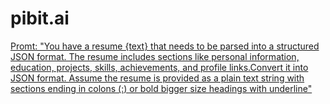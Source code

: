 # pibit.ai
<u>
Promt: "You have a resume {text} that needs to be parsed into a structured JSON format. The resume includes sections like personal information, education, projects, skills, achievements, and profile links.Convert it into JSON format. Assume the resume is provided as a plain text string with sections ending in colons (:) or bold bigger size headings with underline"
